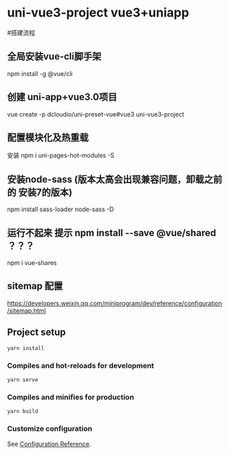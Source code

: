 # uni-vue3-project  vue3+uniapp

#搭建流程
## 全局安装vue-cli脚手架
npm install -g @vue/cli 

## 创建 uni-app+vue3.0项目
vue create -p dcloudio/uni-preset-vue#vue3 uni-vue3-project

## 配置模块化及热重载 
安装 npm i uni-pages-hot-modules -S

## 安装node-sass (版本太高会出现兼容问题，卸载之前的 安装7的版本) 
npm install sass-loader node-sass -D

## 运行不起来 提示 npm install --save @vue/shared   ？？？
npm i vue-shares

## sitemap 配置
https://developers.weixin.qq.com/miniprogram/dev/reference/configuration/sitemap.html



## Project setup
```
yarn install
```

### Compiles and hot-reloads for development
```
yarn serve
```

### Compiles and minifies for production
```
yarn build
```

### Customize configuration
See [Configuration Reference](https://cli.vuejs.org/config/).
